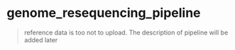 # genome_resequencing_pipeline
> reference data is too not to upload.
The description of pipeline will be added later

